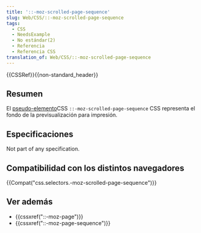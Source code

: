 ```yaml
---
title: '::-moz-scrolled-page-sequence'
slug: Web/CSS/::-moz-scrolled-page-sequence
tags:
  - CSS
  - NeedsExample
  - No estándar(2)
  - Referencia
  - Referencia CSS
translation_of: Web/CSS/::-moz-scrolled-page-sequence
---
```

{{CSSRef}}{{non-standard_header}}

## Resumen

El [pseudo-elemento](/es/docs/Web/CSS/Pseudo-elements)CSS `::-moz-scrolled-page-sequence` CSS representa el fondo de la previsualización para impresión.

## Especificaciones

Not part of any specification.

## Compatibilidad con los distintos navegadores

{{Compat("css.selectors.-moz-scrolled-page-sequence")}}

## Ver además

- {{cssxref("::-moz-page")}}
- {{cssxref("::-moz-page-sequence")}}
